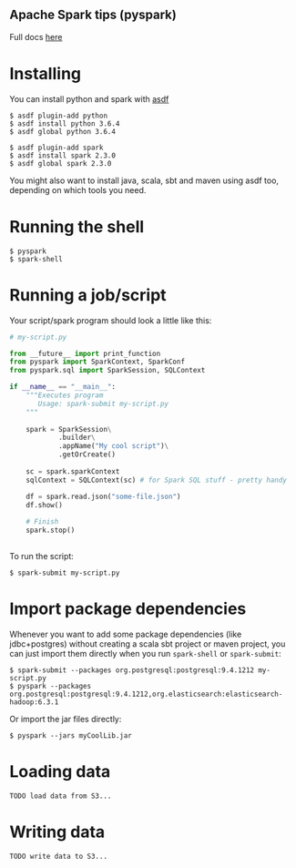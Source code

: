 Apache Spark tips (pyspark)
---------------------------

Full docs [here](https://spark.apache.org/docs/latest/)

# Installing

You can install python and spark with [asdf](https://github.com/asdf-vm/asdf)

```
$ asdf plugin-add python
$ asdf install python 3.6.4
$ asdf global python 3.6.4

```

```
$ asdf plugin-add spark
$ asdf install spark 2.3.0
$ asdf global spark 2.3.0
```

You might also want to install java, scala, sbt and maven using asdf too, depending on which tools you need.

# Running the shell

```
$ pyspark
$ spark-shell
```

# Running a job/script

Your script/spark program should look a little like this:

```python
# my-script.py

from __future__ import print_function
from pyspark import SparkContext, SparkConf
from pyspark.sql import SparkSession, SQLContext

if __name__ == "__main__":
    """Executes program
       Usage: spark-submit my-script.py
    """
    
    spark = SparkSession\
            .builder\
            .appName("My cool script")\
            .getOrCreate() 
    
    sc = spark.sparkContext
    sqlContext = SQLContext(sc) # for Spark SQL stuff - pretty handy

    df = spark.read.json("some-file.json")
    df.show()
    
    # Finish
    spark.stop()
    
```

To run the script:
```
$ spark-submit my-script.py
```

# Import package dependencies

Whenever you want to add some package dependencies (like jdbc+postgres) without creating a scala sbt project or maven project, you can just import them 
directly when you run `spark-shell` or `spark-submit`:

```
$ spark-submit --packages org.postgresql:postgresql:9.4.1212 my-script.py
$ pyspark --packages org.postgresql:postgresql:9.4.1212,org.elasticsearch:elasticsearch-hadoop:6.3.1
```

Or import the jar files directly:
```
$ pyspark --jars myCoolLib.jar
```


# Loading data

`TODO load data from S3...`

# Writing data

`TODO write data to S3...`

